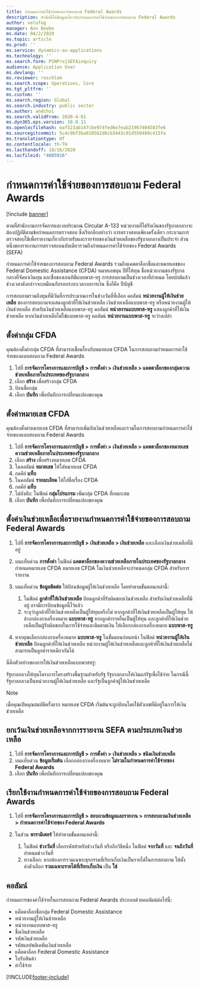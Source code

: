 ```yaml
---
title: กำหนดการค่าใช้จ่ายของการสอบถาม Federal Awards
description: หัวข้อนี้ให้ข้อมูลเกี่ยวกับกำหนดการค่าใช้จ่ายของการสอบถาม Federal Awards
author: velofog
manager: Ann Beebe
ms.date: 04/2/2020
ms.topic: article
ms.prod: ''
ms.service: dynamics-ax-applications
ms.technology: ''
ms.search.form: PSNProjSEFAinquiry
audience: Application User
ms.devlang: ''
ms.reviewer: roschlom
ms.search.scope: Operations, Core
ms.tgt_pltfrm: ''
ms.custom: ''
ms.search.region: Global
ms.search.industry: public sector
ms.author: andchoi
ms.search.validFrom: 2020-4-01
ms.dyn365.ops.version: 10.0.11
ms.openlocfilehash: eaf523ab147cbe974fed6e7eab21967404583fe6
ms.sourcegitcommit: 5c4c9bf3ba018562d6cb3443c01d550489c415fa
ms.translationtype: HT
ms.contentlocale: th-TH
ms.lasthandoff: 10/16/2020
ms.locfileid: "4085916"
---
```

# <a name="schedule-of-expenditures-of-federal-awards-inquiry"></a>กำหนดการค่าใช้จ่ายของการสอบถาม Federal Awards

[!include [banner](../includes/banner.md)]

ตามที่สำนักงานการจัดการและงบประมาณ Circular A-133 หน่วยงานที่ได้รับเงินของรัฐบาลกลางจะต้องปฏิบัติตามข้อกำหนดการตรวจสอบ ซึ่งเรียกอีกอย่างว่า การตรวจสอบเพียงครั้งเดียว กระบวนการตรวจสอบใช้เพื่อรายงานเกี่ยวกับรายรับและรายจ่ายของเงินช่วยเหลือของรัฐบาลกลางเป็นประจำ ส่วนหนึ่งของรายงานการตรวจสอบฉบับเดียวรวมถึงกำหนดการค่าใช้จ่ายของ Federal Awards (SEFA)

กำหนดการค่าใช้จ่ายของการสอบถาม Federal Awards รวมถึงแคตตาล็อกชื่อและหมายเลขของ Federal Domestic Assistance (CFDA) หมายเลขทุน ปีที่ให้ทุน ชื่อหน่วยงานของรัฐบาลกลางที่จัดหาเงินทุน และชื่อของเอนทิตีแบบพาส-ทรู การสอบถามเป็นช่วงเวลาที่กำหนด โดยปกติแล้ว ช่วงเวลาดังกล่าวจะเหมือนกับรอบระยะเวลางบการเงิน ซึ่งก็คือ ปีบัญชี

การสอบถามรวมถึงทุนที่มีวันที่การประมาณการในช่วงวันที่ที่เลือก คอลัมน์ **หน่วยงานผู้ให้เงินช่วยเหลือ** ของการสอบถามจะแสดงลูกค้าที่ให้เงินช่วยเหลือ เงินช่วยเหลือแบบพาส-ทรู หรือหน่วยงานผู้ให้เงินช่วยเหลือ สำหรับเงินช่วยเหลือแบบพาส-ทรู คอลัมน์ **หน่วยงานแบบพาส-ทรู** แสดงลูกค้าที่ให้เงินช่วยเหลือ หากเงินช่วยเหลือไม่ใช่แบบพาส-ทรู คอลัมน์ **หน่วยงานแบบพาส-ทรู** จะว่างเปล่า

## <a name="set-up-the-cfda-clusters"></a>ตั้งค่ากลุ่ม CFDA

คุณต้องตั้งค่ากลุ่ม CFDA ที่สามารถเชื่อมโยงกับหมายเลข CFDA ในการสอบถามกำหนดการค่าใช้จ่ายของแบบสอบถาม Federal Awards

1. ไปที่ **การจัดการโครงการและการบัญชี \> การตั้งค่า \> เงินช่วยเหลือ \> แคตตาล็อกของกลุ่มความช่วยเหลือภายในประเทศของรัฐบาลกลาง**
2. เลือก **สร้าง** เพื่อสร้างกลุ่ม CFDA
3. ป้อนชื่อกลุ่ม
4. เลือก **บันทึก** เพื่อบันทึกการเปลี่ยนแปลงของคุณ

## <a name="set-up-cfda-numbers"></a>ตั้งค่าหมายเลข CFDA

คุณต้องตั้งค่าหมายเลข CFDA ที่สามารถเพิ่มกับเงินช่วยเหลือและรวมในการสอบถามกำหนดการค่าใช้จ่ายของแบบสอบถาม Federal Awards

1. ไปที่ **การจัดการโครงการและการบัญชี \> การตั้งค่า \> เงินช่วยเหลือ \> แคตตาล็อกของหมายเลขความช่วยเหลือภายในประเทศของรัฐบาลกลาง**
2. เลือก **สร้าง** เพื่อสร้างหมายเลข CFDA
3. ในคอลัมน์ **หมายเลข** ให้ใส่หมายเลข CFDA
4. กดคีย์ **แท็บ**
5. ในคอลัมน์ **รายละเอียด** ให้ใส่ชื่อเรื่อง CFDA
6. กดคีย์ **แท็บ**
7. ไม่บังคับ: ในฟิลด์ **กลุ่มโปรแกรม** เพิ่มกลุ่ม CFDA ที่เหมาะสม
8. เลือก **บันทึก** เพื่อบันทึกการเปลี่ยนแปลงของคุณ

## <a name="set-up-grants-to-report-for-the-schedule-of-expenditures-of-federal-awards-inquiry"></a>ตั้งค่าเงินช่วยเหลือเพื่อรายงานกำหนดการค่าใช้จ่ายของการสอบถาม Federal Awards

1. ไปที่ **การจัดการโครงการและการบัญชี \> เงินช่วยเหลือ \> เงินช่วยเหลือ** และเลือกเงินช่วยเหลือที่มีอยู่
2. บนแท็บด่วน **การตั้งค่า** ในฟิลด์ **แคตตาล็อกของความช่วยเหลือภายในประเทศของรัฐบาลกลาง** กำหนดหมายเลข CFDA หมายเลข CFDA ในเงินช่วยเหลือจะกำหนดกลุ่ม CFDA สำหรับการรายงาน
3. บนแท็บด่วน **ข้อมูลติดต่อ** ให้ป้อนข้อมูลผู้ให้เงินช่วยเหลือ โดยทำตามขั้นตอนเหล่านี้:

    1. ในฟิลด์ **ลูกค้าที่ให้เงินช่วยเหลือ** ป้อนลูกค้าที่รับผิดชอบเงินช่วยเหลือ สำหรับเงินช่วยเหลือที่มีอยู่ อาจมีการป้อนข้อมูลนี้ไว้แล้ว
    2. ระบุว่าลูกค้าที่ให้เงินช่วยเหลือเป็นผู้ให้ทุนหรือไม่ หากลูกค้าที่ให้เงินช่วยเหลือเป็นผู้ให้ทุน ให้ล้างกล่องกาเครื่องหมาย **แบบพาส-ทรู** หากลูกค้ารายอื่นเป็นผู้ให้ทุน และลูกค้าที่ให้เงินช่วยเหลือเป็นผู้รับผิดชอบในการใช้จ่ายและติดตามเงิน ให้เลือกกล่องกาเครื่องหมาย **แบบพาส-ทรู**

4. หากคุณเลือกกล่องกาเครื่องหมาย **แบบพาส-ทรู** ในขั้นตอนก่อนหน้า ในฟิลด์ **หน่วยงานผู้ให้เงินช่วยเหลือ** ป้อนลูกค้าที่ให้เงินช่วยเหลือ หน่วยงานผู้ให้เงินช่วยเหลือและลูกค้าที่ให้เงินช่วยเหลือไม่สามารถเป็นลูกค้ารายเดียวกันได้

นี่คือตัวอย่างของการให้เงินช่วยเหลือแบบพาสทรู:

รัฐบาลกลางให้ทุนโครงการโครงสร้างพื้นฐานสำหรับรัฐ รัฐบาลกลางให้เงินแก่รัฐเพื่อใช้จ่าย ในกรณีนี้ รัฐบาลกลางเป็นหน่วยงานผู้ให้เงินช่วยเหลือ และรัฐเป็นลูกค้าผู้ให้เงินช่วยเหลือ

> [!NOTE] 
> เมื่อคุณเปิดคุณสมบัติครั้งแรก หมายเลข CFDA เริ่มต้นจะถูกป้อนโดยใช้ตัวเลขที่มีอยู่ในการให้เงินช่วยเหลือ

## <a name="exclude-grants-from-sefa-reporting-based-on-the-grant-type"></a>ยกเว้นเงินช่วยเหลือจากการรายงาน SEFA ตามประเภทเงินช่วยเหลือ

1. ไปที่ **การจัดการโครงการและการบัญชี \> การตั้งค่า \> เงินช่วยเหลือ \> ชนิดเงินช่วยเหลือ**
2. บนแท็บด่วน **ข้อมูลเริ่มต้น** เลือกกล่องกาเครื่องหมาย **ไม่รวมในกำหนดการค่าใช้จ่ายของ Federal Awards**
3. เลือก **บันทึก** เพื่อบันทึกการเปลี่ยนแปลงของคุณ

## <a name="run-the-schedule-of-expenditures-of-federal-awards-inquiry"></a>เรียกใช้งานกำหนดการค่าใช้จ่ายของการสอบถาม Federal Awards

1. ไปที่ **การจัดการโครงการและการบัญชี \> สอบถามข้อมูลและรายงาน \> การสอบถามเงินช่วยเหลือ \> กำหนดการค่าใช้จ่ายของ Federal Awards**
2. ในส่วน **พารามิเตอร์** ให้ทำตามขั้นตอนเหล่านี้:

    1. ในฟิลด์ **ช่วงวันที่** เลือกรหัสสำหรับช่วงวันที่ หรืออีกวิธีหนึ่ง ในฟิลด์ **จากวันที่** และ **จนถึงวันที่** กำหนดช่วงวันที่
    2. ทางเลือก: หากต้องการรวมเฉพาะธุรกรรมที่เรียกเก็บเงินเป็นรายได้ในการสอบถาม ให้ตั้งค่าตัวเลือก **รวมเฉพาะรายได้ที่เรียกเก็บเงิน** เป็น **ใช่**

## <a name="columns"></a>คอลัมน์

กำหนดการของค่าใช้จ่ายในการสอบถาม Federal Awards ประกอบด้วยคอลัมน์ต่อไปนี้:

- แค็ตตาล็อกชื่อกลุ่ม Federal Domestic Assistance
- หน่วยงานผู้ให้เงินช่วยเหลือ
- หน่วยงานแบบพาส-ทรู
- ชื่อเงินช่วยเหลือ
- รหัสเงินช่วยเหลือ
- รหัสแอปพลิเคชันเงินช่วยเหลือ
- แค็ตตาล็อก Federal Domestic Assistance
- ใบรับสินค้า
- ค่าใช้จ่าย


[!INCLUDE[footer-include](../includes/footer-banner.md)]